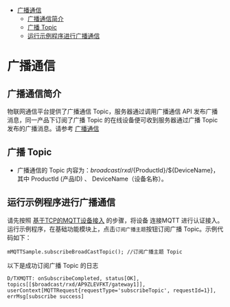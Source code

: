 * [广播通信](#广播通信)
  * [广播通信简介](#广播通信简介)
  * [广播 Topic](#广播-Topic)
  * [运行示例程序进行广播通信](#运行示例程序进行广播通信)

# 广播通信
## 广播通信简介
物联网通信平台提供了广播通信 Topic，服务器通过调用广播通信 API 发布广播消息，同一产品下订阅了广播 Topic 的在线设备便可收到服务器通过广播 Topic 发布的广播消息。请参考 [广播通信](https://cloud.tencent.com/document/product/634/47333)

## 广播 Topic
* 广播通信的 Topic 内容为：$broadcast/rxd/${ProductId}/${DeviceName}，其中 ProductId (产品ID) 、 DeviceName（设备名称）。

## 运行示例程序进行广播通信

请先按照 [基于TCP的MQTT设备接入](基于TCP的MQTT设备接入.md) 的步骤，将设备 连接MQTT 进行认证接入。
运行示例程序，在基础功能模块上，点击`订阅广播主题`按钮订阅广播 Topic。示例代码如下：

```
mMQTTSample.subscribeBroadCastTopic(); //订阅广播主题 Topic
```

以下是成功订阅广播 Topic 的日志
```
D/TXMQTT: onSubscribeCompleted, status[OK], topics[[$broadcast/rxd/AP9ZLEVFKT/gateway1]], userContext[MQTTRequest{requestType='subscribeTopic', requestId=1}], errMsg[subscribe success]
```


